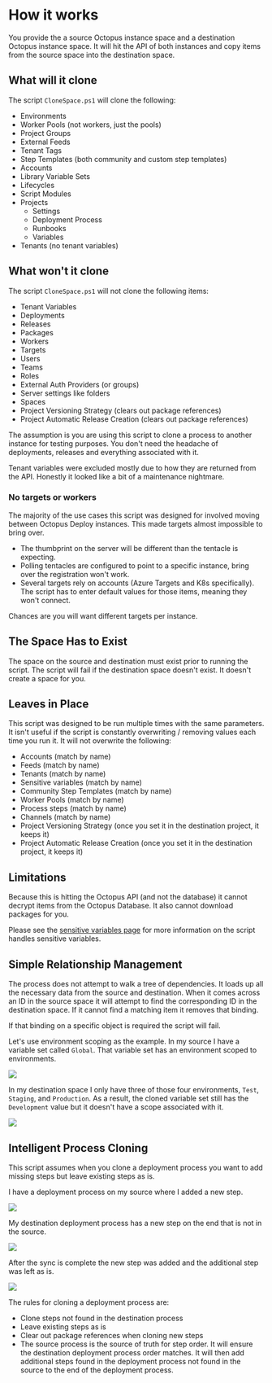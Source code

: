# How it works
You provide the a source Octopus instance space and a destination Octopus instance space.  It will hit the API of both instances and copy items from the source space into the destination space.

## What will it clone
The script `CloneSpace.ps1` will clone the following:

- Environments
- Worker Pools (not workers, just the pools)
- Project Groups
- External Feeds
- Tenant Tags
- Step Templates (both community and custom step templates)
- Accounts
- Library Variable Sets
- Lifecycles
- Script Modules
- Projects
    - Settings
    - Deployment Process
    - Runbooks
    - Variables
- Tenants (no tenant variables)

## What won't it clone
The script `CloneSpace.ps1` will not clone the following items:
- Tenant Variables
- Deployments
- Releases
- Packages
- Workers
- Targets
- Users
- Teams
- Roles
- External Auth Providers (or groups)
- Server settings like folders
- Spaces
- Project Versioning Strategy (clears out package references)
- Project Automatic Release Creation (clears out package references)

The assumption is you are using this script to clone a process to another instance for testing purposes.  You don't need the headache of deployments, releases and everything associated with it.

Tenant variables were excluded mostly due to how they are returned from the API.  Honestly it looked like a bit of a maintenance nightmare.

### No targets or workers
The majority of the use cases this script was designed for involved moving between Octopus Deploy instances.  This made targets almost impossible to bring over.

- The thumbprint on the server will be different than the tentacle is expecting.
- Polling tentacles are configured to point to a specific instance, bring over the registration won't work.
- Several targets rely on accounts (Azure Targets and K8s specifically).  The script has to enter default values for those items, meaning they won't connect.

Chances are you will want different targets per instance.  

## The Space Has to Exist
The space on the source and destination must exist prior to running the script.  The script will fail if the destination space doesn't exist.  It doesn't create a space for you.

## Leaves in Place
This script was designed to be run multiple times with the same parameters.  It isn't useful if the script is constantly overwriting / removing values each time you run it.  It will not overwrite the following:

- Accounts (match by name)
- Feeds (match by name)
- Tenants (match by name)
- Sensitive variables (match by name)
- Community Step Templates (match by name)
- Worker Pools (match by name)
- Process steps (match by name)
- Channels (match by name)
- Project Versioning Strategy (once you set it in the destination project, it keeps it)
- Project Automatic Release Creation (once you set it in the destination project, it keeps it)

## Limitations
Because this is hitting the Octopus API (and not the database) it cannot decrypt items from the Octopus Database.  It also cannot download packages for you.

Please see the [sensitive variables page](SensitiveVariables.md) for more information on the script handles sensitive variables.

## Simple Relationship Management
The process does not attempt to walk a tree of dependencies.  It loads up all the necessary data from the source and destination.  When it comes across an ID in the source space it will attempt to find the corresponding ID in the destination space.  If it cannot find a matching item it removes that binding.  

If that binding on a specific object is required the script will fail.  

Let's use environment scoping as the example.  In my source I have a variable set called `Global`.  That variable set has an environment scoped to environments.

![](../img/source-global-variables-environment-scoping.png)

In my destination space I only have three of those four environments, `Test`, `Staging`, and `Production`.  As a result, the cloned variable set still has the `Development` value but it doesn't have a scope associated with it.

![](../img/destination-global-variables-environment-scoping-missing-env.png)

## Intelligent Process Cloning
This script assumes when you clone a deployment process you want to add missing steps but leave existing steps as is.

I have a deployment process on my source where I added a new step.

![](../img/process-source-added-step.png)

My destination deployment process has a new step on the end that is not in the source.

![](../img/destination-deployment-process-before-sync.png)

After the sync is complete the new step was added and the additional step was left as is.

![](../img/destination-deployment-process-after-sync.png)

The rules for cloning a deployment process are:

- Clone steps not found in the destination process
- Leave existing steps as is
- Clear out package references when cloning new steps
- The source process is the source of truth for step order.  It will ensure the destination deployment process order matches.  It will then add additional steps found in the deployment process not found in the source to the end of the deployment process.